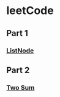 # leetCode
## Part 1
### [ListNode](https://github.com/momo4826/leetCode/blob/master/ListNode.py)

## Part 2
### [Two Sum](https://github.com/momo4826/leetCode/blob/master/twoSum.py)
